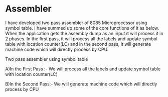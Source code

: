 # Assembler

I have developed two pass assembler of 8085 Microprocessor using symbol table.
I have summed up some of the core functions of it as below. When the application gets the assembly dump as an input it will process it in 2 phases. In the first pass, it will process all the labels and update symbol table with location counter(LC) and in the second pass, it will generate machine code which will directly process by CPU.

Two pass  assembler using symbol table

A)In the First Pass :- We will process all the labels and update symbol table with 
                       location counter(LC)
                       
                       
B)In the Second Pass:- We will generate machine code which will directly process by CPU                       
